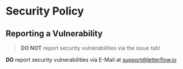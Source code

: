 # Security Policy

## Reporting a Vulnerability

> **DO NOT** report security vulnerabilities via the issue tab!

**DO** report security vulnerabilities via E-Mail at [support@letterflow.io](mailto:support@letterflow.io)
